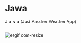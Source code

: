 # Jawa
J a w a (Just Another Weather App)

##
![ezgif com-resize](https://cloud.githubusercontent.com/assets/8016341/16429439/29644098-3dba-11e6-84dc-2fb701228b4a.gif)



